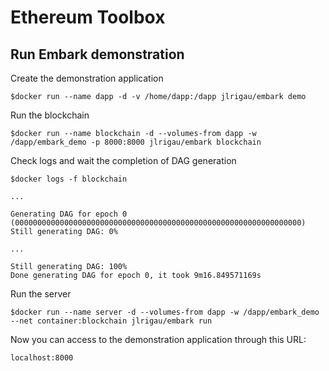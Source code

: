 # Ethereum Toolbox

## Run Embark demonstration

Create the demonstration application

```shell
$docker run --name dapp -d -v /home/dapp:/dapp jlrigau/embark demo
```

Run the blockchain

```shell
$docker run --name blockchain -d --volumes-from dapp -w /dapp/embark_demo -p 8000:8000 jlrigau/embark blockchain
```

Check logs and wait the completion of DAG generation

```shell
$docker logs -f blockchain

...

Generating DAG for epoch 0 (0000000000000000000000000000000000000000000000000000000000000000)
Still generating DAG: 0%

...

Still generating DAG: 100%
Done generating DAG for epoch 0, it took 9m16.849571169s
```

Run the server

```shell
$docker run --name server -d --volumes-from dapp -w /dapp/embark_demo --net container:blockchain jlrigau/embark run
```

Now you can access to the demonstration application through this URL:

```
localhost:8000
```
